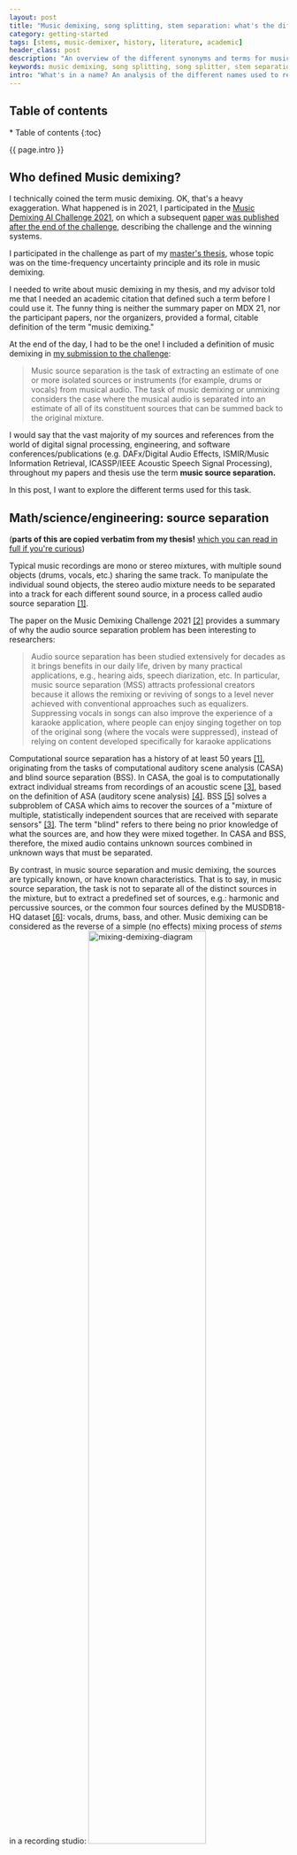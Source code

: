 ```yaml
---
layout: post
title: "Music demixing, song splitting, stem separation: what's the difference?"
category: getting-started
tags: [stems, music-demixer, history, literature, academic]
header_class: post
description: "An overview of the different synonyms and terms for music demixing such as song splitting, stem separation, etc."
keywords: music demixing, song splitting, song splitter, stem separation
intro: "What's in a name? An analysis of the different names used to refer to the task of separating a mixed song into its isolated stems."
---
```


<h2>Table of contents</h2>
* Table of contents
{:toc}

{{ page.intro }}

## Who defined Music demixing?

I technically coined the term music demixing. OK, that's a heavy exaggeration. What happened is in 2021, I participated in the [Music Demixing AI Challenge 2021](https://www.aicrowd.com/challenges/music-demixing-challenge-ismir-2021), on which a subsequent [paper was published after the end of the challenge](https://arxiv.org/abs/2108.13559), describing the challenge and the winning systems.

I participated in the challenge as part of my [master's thesis](https://sevag.xyz/thesis), whose topic was on the time-frequency uncertainty principle and its role in music demixing.

I needed to write about music demixing in my thesis, and my advisor told me that I needed an academic citation that defined such a term before I could use it. The funny thing is neither the summary paper on MDX 21, nor the participant papers, nor the organizers, provided a formal, citable definition of the term "music demixing."

At the end of the day, I had to be the one! I included a definition of music demixing in [my submission to the challenge](https://github.com/sevagh/xumx-sliCQ/tree/v1#xumx-slicq):

>Music source separation is the task of extracting an estimate of one or more isolated sources or instruments (for example, drums or vocals) from musical audio. The task of music demixing or unmixing considers the case where the musical audio is separated into an estimate of all of its constituent sources that can be summed back to the original mixture.

I would say that the vast majority of my sources and references from the world of digital signal processing, engineering, and software conferences/publications (e.g. DAFx/Digital Audio Effects, ISMIR/Music Information Retrieval, ICASSP/IEEE Acoustic Speech Signal Processing), throughout my papers and thesis use the term **music source separation.**

In this post, I want to explore the different terms used for this task.

## Math/science/engineering: source separation

(**parts of this are copied verbatim from my thesis!** [which you can read in full if you're curious](https://escholarship.mcgill.ca/concern/theses/3197xr696))

Typical music recordings are mono or stereo mixtures, with multiple sound objects (drums, vocals, etc.) sharing the same track. To manipulate the individual sound objects, the stereo audio mixture needs to be separated into a track for each different sound source, in a process called audio source separation [[1]](#1).

The paper on the Music Demixing Challenge 2021 [[2]](#2) provides a summary of why the audio source separation problem has been interesting to researchers:
>Audio source separation has been studied extensively for decades as it brings benefits in our daily life, driven by many practical applications, e.g., hearing aids, speech diarization, etc. In particular, music source separation (MSS) attracts professional creators because it allows the remixing or reviving of songs to a level never achieved with conventional approaches such as equalizers. Suppressing vocals in songs can also improve the experience of a karaoke application, where people can enjoy singing together on top of the original song (where the vocals were suppressed), instead of relying on content developed specifically for karaoke applications

Computational source separation has a history of at least 50 years [[1]](#1), originating from the tasks of computational auditory scene analysis (CASA) and blind source separation (BSS). In CASA, the goal is to computationally extract individual streams from recordings of an acoustic scene [[3]](#3), based on the definition of ASA (auditory scene analysis) [[4]](#4). BSS [[5]](#5) solves a subproblem of CASA which aims to recover the sources of a "mixture of multiple, statistically independent sources that are received with separate sensors" [[3]](#3). The term "blind" refers to there being no prior knowledge of what the sources are, and how they were mixed together. <span class="blog-highlight">In CASA and BSS, therefore, the mixed audio contains unknown sources combined in unknown ways that must be separated.</span>

By contrast, in music source separation and music demixing, the sources are typically known, or have known characteristics. That is to say, in music source separation, the task is not to separate all of the distinct sources in the mixture, but to extract a predefined set of sources, e.g.: harmonic and percussive sources, or the common four sources defined by the MUSDB18-HQ dataset [[6]](#6): vocals, drums, bass, and other. Music demixing can be considered as the reverse of a simple (no effects) mixing process of *stems* in a recording studio:
<img src="/assets/blog/post3/mixdemix.webp" width="65%" alt="mixing-demixing-diagram"/>

A stem is a grouping of individually recorded instrument tracks that have been combined together in a common category. For example, a drum stem could include all of the tracks of a drum kit (e.g., snare, tom, hihat), and a vocal stem could include all of the vocal tracks from the different singers in the song. [Izotope](https://www.izotope.com/en/learn/stems-and-multitracks-whats-the-difference.html) and [LANDR](https://blog.landr.com/stems-in-music/), two music tech companies, have written about stems and their history.

<span class="blog-highlight">In this light we can see that music demixing is simply a combination of multiple music source separation subproblems for all of the desired target stems.</span>

## Music industry: stems and splitters

The theoretical underpinnings of modern AI and deep learning techniques were [beginning to be discovered by 1960](https://people.idsia.ch/~juergen/firstdeeplearner.html), but the computational power available was too low to take advantage of those ideas (nowadays this is inversed; the insane levels of compute power available in the world have led to huge and powerful AI models like ChatGPT)

Being neither a musician nor a music producer, or audio engineer, I can't speak with authority on the landscape and history of how people or products have approached stem isolation. All I know is that each time I talked about some new algorithm or piece of code I discovered with one of my musician friends, they'd always come back with  "oh yeah I have an izotope plugin for that." <span class="blog-highlight">Theory and practice are related but not strictly dependent on one another: real-world products can be created before there is a mathematical proof for how they work.</span>

Here's a nice story of the [journey of the HitnMix RipX DAW](https://hitnmix.com/2023/07/17/history-of-audio-separation/); they describe how they had been working in the space of commercial music separation offerings since 2001, when I was not yet 10 years old. [Another story from Wired](https://www.wired.com/story/upmixing-audio-recordings-artificial-intelligence/) discusses the industry and how various academics have over time created startups or products for practical uses in the music industry, such as salvaging or cleaning up old Beatles recordings.

However, when it comes to product offerings, the terminology ends up being different from the academic paper, by necessity since it's targeted for a different audience. Let's check some google search results:
* **Song splitters:** <https://vocalremover.org/splitter-ai>, <https://www.bandlab.com/splitter>, <https://www.lalal.ai/>, <https://voice.ai/tools/stem-splitter>, <https://splitter.ai/>, <https://songdonkey.ai/>, ...
* **Stem separators:** actually the same results as the above
* **Music demixers:** <https://freemusicdemixer.com>, <https://www.demixer.com/>, <https://demixor.com/>, <https://www.audioshake.ai/>
* **Music instrument isolator:** significant overlap with 'song splitters', and some more e.g. <https://vocalremover.org/>, <https://moises.ai/>, <https://www.jamorphosia.com/>

These websites and products are all operating in the same space as the academic research papers, with perhaps subtle differences in their outputs. Their customers are different, with papers on music source separation written for fellow academics, and commercial products for stem separation aimed at musicians and music producers.

Commercial offerings and products in the space include LALAL.ai, XTRAX Stems by Audionamix, RX10 by Izotope, Spleeter by Deezer, Moises.ai by Zynaptiq, Stem remover by Wavesfactory, Audioshake.ai, etc. So many choices! What's your favorite?

## Conclusion

This isn't comprehensive, but it gathers all of the synonyms and terms for music demixing that I've encountered over the years in one place. Hope this helps!

## References

<a id="1">[1]</a>
Rafii, Zafar, Antoine Liutkus, Fabian-Robert Stöter, Stylianos Ioannis Mimilakis, Derry Fitzgerald, and Bryan Pardo. 2018. “An overview of lead and accompaniment separation in music.” IEEE/ACM Transactions on Audio, Speech, and Language Processing; <https://arxiv.org/abs/1804.08300>

<a id="2">[2]</a>
Mitsufuji, Yuki, Giorgio Fabbro, Stefan Uhlich, and Fabian-Robert Stöter. 2021. “Music demixing challenge at ISMIR 2021.” arXiv preprint arXiv:2108.13559; <https://arxiv.org/abs/2108.13559>

<a id="3">[3]</a>
Wang, DeLiang, and Guy J. Brown. 2006. “Fundamentals of computational auditory scene analysis.” In Computational auditory scene analysis: Principles, algorithms, and applications, edited by DeLiang Wang and Guy J. Brown. Wiley-IEEE-Press.

<a id="4">[4]</a>
Bregman, Albert S. 1994. Auditory scene analysis: The perceptual organization of sound. MIT Press.

<a id="5">[5]</a>
Jutten, Christian, and Jeanny Hérault. 1991. “Blind separation of sources, part I: An adaptive algorithm based on neuromimetic architecture.” Signal Processing 24 (1): 1–10.

<a id="6">[6]</a>
Rafii, Zafar, Antoine Liutkus, Fabian-Robert Stöter, Stylianos Ioannis Mimilakis, and Rachel Bittner. (2017) “The MUSDB18 corpus for music separation”; (2019) “MUSDB18-HQ: an uncompressed version of MUSDB18.”

